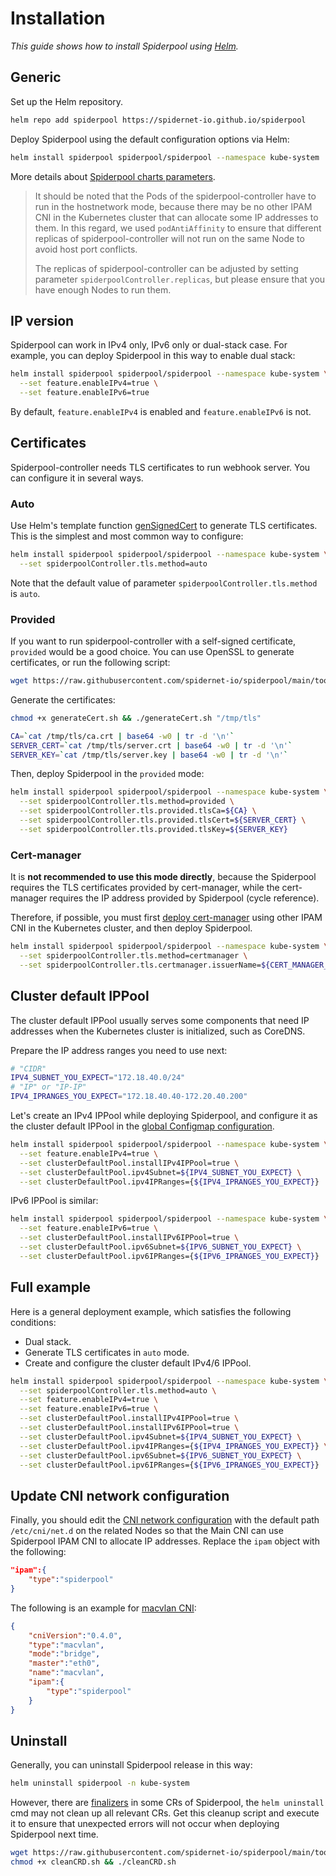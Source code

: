 # Installation

*This guide shows how to install Spiderpool using [Helm](https://helm.sh/).* 

## Generic

Set up the Helm repository.

```bash
helm repo add spiderpool https://spidernet-io.github.io/spiderpool
```

Deploy Spiderpool using the default configuration options via Helm:

```bash
helm install spiderpool spiderpool/spiderpool --namespace kube-system
```

More details about [Spiderpool charts parameters](https://github.com/spidernet-io/spiderpool/blob/main/charts/spiderpool/README.md#parameters).

>It should be noted that the Pods of the spiderpool-controller have to run in the hostnetwork mode, because there may be no other IPAM CNI in the Kubernetes cluster that can allocate some IP addresses to them. In this regard, we used `podAntiAffinity` to ensure that different replicas of spiderpool-controller will not run on the same Node to avoid host port conflicts.
>
>The replicas of spiderpool-controller can be adjusted by setting parameter `spiderpoolController.replicas`, but please ensure that you have enough Nodes to run them.

## IP version

Spiderpool can work in IPv4 only, IPv6 only or dual-stack case. For example, you can deploy Spiderpool in this way to enable dual stack:

```bash
helm install spiderpool spiderpool/spiderpool --namespace kube-system \
  --set feature.enableIPv4=true \
  --set feature.enableIPv6=true
```

By default, `feature.enableIPv4` is enabled and `feature.enableIPv6` is not.

## Certificates

Spiderpool-controller needs TLS certificates to run webhook server. You can configure it in several ways.

### Auto

Use Helm's template function [genSignedCert](https://helm.sh/docs/chart_template_guide/function_list/#gensignedcert) to generate TLS certificates. This is the simplest and most common way to configure:

```bash
helm install spiderpool spiderpool/spiderpool --namespace kube-system \
  --set spiderpoolController.tls.method=auto
```

Note that the default value of parameter `spiderpoolController.tls.method` is `auto`.

### Provided

If you want to run spiderpool-controller with a self-signed certificate, `provided` would be a good choice. You can use OpenSSL to generate certificates, or run the following script:

```bash
wget https://raw.githubusercontent.com/spidernet-io/spiderpool/main/tools/cert/generateCert.sh
```

Generate the certificates:

```bash
chmod +x generateCert.sh && ./generateCert.sh "/tmp/tls"

CA=`cat /tmp/tls/ca.crt | base64 -w0 | tr -d '\n'`
SERVER_CERT=`cat /tmp/tls/server.crt | base64 -w0 | tr -d '\n'`
SERVER_KEY=`cat /tmp/tls/server.key | base64 -w0 | tr -d '\n'`
```

Then, deploy Spiderpool in the `provided` mode:

```bash
helm install spiderpool spiderpool/spiderpool --namespace kube-system \
  --set spiderpoolController.tls.method=provided \
  --set spiderpoolController.tls.provided.tlsCa=${CA} \
  --set spiderpoolController.tls.provided.tlsCert=${SERVER_CERT} \
  --set spiderpoolController.tls.provided.tlsKey=${SERVER_KEY}
```

### Cert-manager

It is **not recommended to use this mode directly**, because the Spiderpool requires the TLS certificates provided by cert-manager, while the cert-manager requires the IP address provided by Spiderpool (cycle reference).

Therefore, if possible, you must first [deploy cert-manager](https://cert-manager.io/docs/installation/) using other IPAM CNI in the Kubernetes cluster, and then deploy Spiderpool.

```bash
helm install spiderpool spiderpool/spiderpool --namespace kube-system \
  --set spiderpoolController.tls.method=certmanager \
  --set spiderpoolController.tls.certmanager.issuerName=${CERT_MANAGER_ISSUER_NAME}
```

## Cluster default IPPool

The cluster default IPPool usually serves some components that need IP addresses when the Kubernetes cluster is initialized, such as CoreDNS.

Prepare the IP address ranges you need to use next:

```bash
# "CIDR"
IPV4_SUBNET_YOU_EXPECT="172.18.40.0/24"
# "IP" or "IP-IP"
IPV4_IPRANGES_YOU_EXPECT="172.18.40.40-172.20.40.200"
```

Let's create an IPv4 IPPool while deploying Spiderpool, and configure it as the cluster default IPPool in the [global Configmap configuration](https://github.com/spidernet-io/spiderpool/blob/main/docs/concepts/config.md#configmap-configuration). 

```bash
helm install spiderpool spiderpool/spiderpool --namespace kube-system \
  --set feature.enableIPv4=true \
  --set clusterDefaultPool.installIPv4IPPool=true \
  --set clusterDefaultPool.ipv4Subnet=${IPV4_SUBNET_YOU_EXPECT} \
  --set clusterDefaultPool.ipv4IPRanges={${IPV4_IPRANGES_YOU_EXPECT}}
```

IPv6 IPPool is similar:

```bash
helm install spiderpool spiderpool/spiderpool --namespace kube-system \
  --set feature.enableIPv6=true \
  --set clusterDefaultPool.installIPv6IPPool=true \
  --set clusterDefaultPool.ipv6Subnet=${IPV6_SUBNET_YOU_EXPECT} \
  --set clusterDefaultPool.ipv6IPRanges={${IPV6_IPRANGES_YOU_EXPECT}}
```

## Full example

Here is a general deployment example, which satisfies the following conditions:

- Dual stack.
- Generate TLS certificates in `auto` mode.
- Create and configure the cluster default IPv4/6 IPPool.

```bash
helm install spiderpool spiderpool/spiderpool --namespace kube-system \
  --set spiderpoolController.tls.method=auto \
  --set feature.enableIPv4=true \
  --set feature.enableIPv6=true \
  --set clusterDefaultPool.installIPv4IPPool=true \
  --set clusterDefaultPool.installIPv6IPPool=true \
  --set clusterDefaultPool.ipv4Subnet=${IPV4_SUBNET_YOU_EXPECT} \
  --set clusterDefaultPool.ipv4IPRanges={${IPV4_IPRANGES_YOU_EXPECT}} \
  --set clusterDefaultPool.ipv6Subnet=${IPV6_SUBNET_YOU_EXPECT} \
  --set clusterDefaultPool.ipv6IPRanges={${IPV6_IPRANGES_YOU_EXPECT}}
```

## Update CNI network configuration

Finally, you should edit the [CNI network configuration](https://www.cni.dev/docs/spec/#section-1-network-configuration-format) with the default path `/etc/cni/net.d` on the related Nodes so that the Main CNI can use Spiderpool IPAM CNI to allocate IP addresses. Replace the `ipam` object with the following:

```json
"ipam":{
    "type":"spiderpool"
}
```

The following is an example for [macvlan CNI](https://www.cni.dev/plugins/current/main/macvlan/):

```json
{
    "cniVersion":"0.4.0",
    "type":"macvlan",
    "mode":"bridge",
    "master":"eth0",
    "name":"macvlan",
    "ipam":{
        "type":"spiderpool"
    }
}
```

## Uninstall

Generally, you can uninstall Spiderpool release in this way:

```bash
helm uninstall spiderpool -n kube-system
```

However, there are [finalizers](https://kubernetes.io/docs/concepts/overview/working-with-objects/finalizers/) in some CRs of Spiderpool, the `helm uninstall` cmd may not clean up all relevant CRs. Get this cleanup script and execute it to ensure that unexpected errors will not occur when deploying Spiderpool next time.

```bash
wget https://raw.githubusercontent.com/spidernet-io/spiderpool/main/tools/scripts/cleanCRD.sh
chmod +x cleanCRD.sh && ./cleanCRD.sh
```
